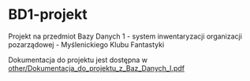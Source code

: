 # BD1-projekt
Projekt na przedmiot Bazy Danych 1 - system inwentaryzacji organizacji pozarządowej - Myślenickiego Klubu Fantastyki

Dokumentacja do projektu jest dostępna w [other/Dokumentacja_do_projektu_z_Baz_Danych_I.pdf](https://github.com/kerdamon-university-tasks/BD1-projekt/blob/master/other/Dokumentacja_do_projektu_z_Baz_Danych_I.pdf)
